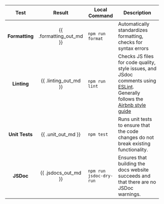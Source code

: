 |      Test      |     Result     | Local Command           | Description                                                                                                                                                                              |
|:--------------:|:--------------:|-------------------------|------------------------------------------------------------------------------------------------------------------------------------------------------------------------------------------|
| **Formatting** | {{ .formatting_out_md }} | `npm run format`        | Automatically standardizes formatting, checks for syntax errors                                                                                                                                                                                          |
|   **Linting**  |   {{ .linting_out_md }}  | `npm run lint`          | Checks JS files for code quality, style issues, and JSdoc comments using [ESLint](https://eslint.org/). Generally follows the [Airbnb style guide](https://github.com/airbnb/javascript) |
| **Unit Tests** |    {{ .unit_out_md }}    | `npm test`              | Runs unit tests to ensure that the code changes do not break existing functionality.                                                                                                     |
|    **JSDoc**   |   {{ .jsdocs_out_md  }}  | `npm run jsdoc-dry-run` | Ensures that building the docs website succeeds and that there are no JSDoc warnings.                                                                                                    |
